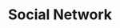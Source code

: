 ---
ee_id_thing: '4264'
site: '1'
type: '2'
inv_num: 2015-030
url: 2015-030-social-network
title: Social Network
year: '2015'
display_year: '2015'
medium: 'Foam pool noodle, DVD tower, Social Network DVD, X-Men: Days of Future Past
  DVD, Transformers: Age of Extinction DVD, tailored Hot Topic parachute pants'
dims: 140 cm x variable width x variable depth
pitch: ''
ps: ''
live_url: ''
related: ''
youtube: ''
related_code: ''
imgs: social-network-2015-030-detail-2-database-EK.jpg,social-network-2015-030-full-database-team-JL.jpg
subheading: ''
download: ''
add_credit: ''
commission: ''
layout: things-i-made
---